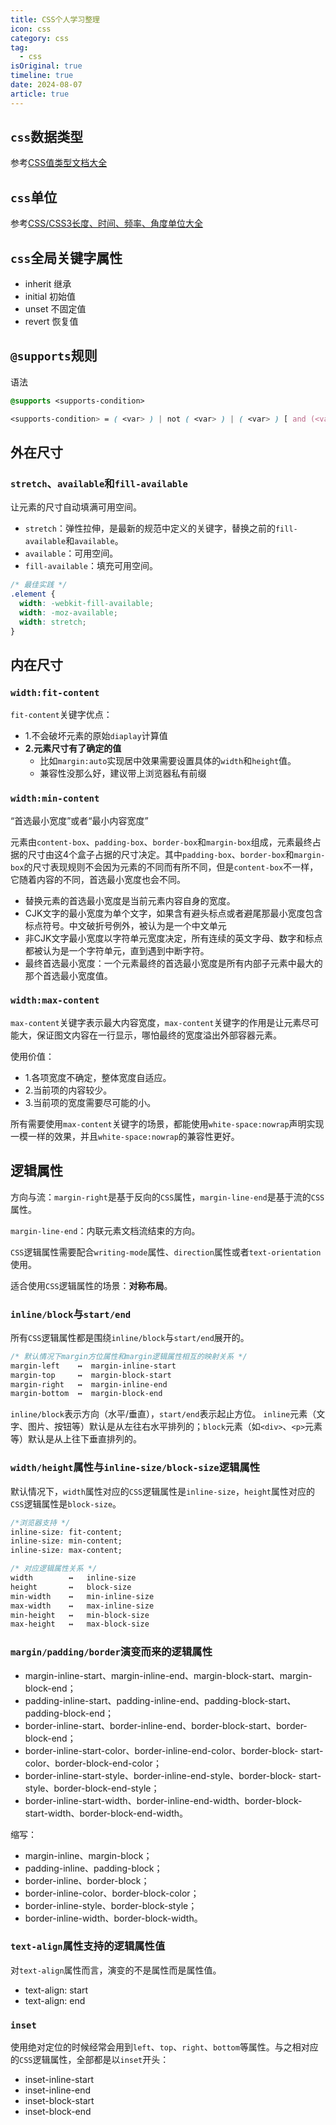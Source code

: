 ```yaml
---
title: CSS个人学习整理
icon: css
category: css
tag:
  - css
isOriginal: true
timeline: true
date: 2024-08-07
article: true
---
```


<!-- more -->

## `css`数据类型

参考[CSS值类型文档大全](https://www.zhangxinxu.com/wordpress/2019/11/css-value-type/)


## `css`单位

参考[CSS/CSS3长度、时间、频率、角度单位大全](https://www.zhangxinxu.com/wordpress/2011/03/css-css3-unit-units/)


## `css`全局关键字属性

- inherit 继承
- initial 初始值
- unset 不固定值
- revert 恢复值

## `@supports`规则

语法

```css
@supports <supports-condition> 
```

```css
<supports-condition> = ( <var> ) | not ( <var> ) | ( <var> ) [ and (<var>) ]+ | ( <var> ) [ or (<var>) ]+
```

## 外在尺寸

### `stretch`、`available`和`fill-available`

让元素的尺寸自动填满可用空间。

- `stretch`：弹性拉伸，是最新的规范中定义的关键字，替换之前的`fill-available`和`available`。
- `available`：可用空间。
- `fill-available`：填充可用空间。

```css
/* 最佳实践 */
.element {
  width: -webkit-fill-available;
  width: -moz-available;
  width: stretch;
}
```

## 内在尺寸

### `width:fit-content`

`fit-content`关键字优点：
- 1.不会破坏元素的原始`diaplay`计算值
- **2.元素尺寸有了确定的值**
  - 比如`margin:auto`实现居中效果需要设置具体的`width`和`height`值。
  - 兼容性没那么好，建议带上浏览器私有前缀


### `width:min-content`

“首选最小宽度”或者“最小内容宽度”

元素由`content-box`、`padding-box`、`border-box`和`margin-box`组成，元素最终占据的尺寸由这4个盒子占据的尺寸决定。其中`padding-box`、`border-box`和`margin-box`的尺寸表现规则不会因为元素的不同而有所不同，但是`content-box`不一样，它随着内容的不同，首选最小宽度也会不同。
- 替换元素的首选最小宽度是当前元素内容自身的宽度。
- CJK文字的最小宽度为单个文字，如果含有避头标点或者避尾那最小宽度包含标点符号。中文破折号例外，被认为是一个中文单元
- 非CJK文字最小宽度以字符单元宽度决定，所有连续的英文字母、数字和标点都被认为是一个字符单元，直到遇到中断字符。
- 最终首选最小宽度：一个元素最终的首选最小宽度是所有内部子元素中最大的那个首选最小宽度值。


### `width:max-content`

`max-content`关键字表示最大内容宽度，`max-content`关键字的作用是让元素尽可能大，保证图文内容在一行显示，哪怕最终的宽度溢出外部容器元素。

使用价值：
- 1.各项宽度不确定，整体宽度自适应。
- 2.当前项的内容较少。 
- 3.当前项的宽度需要尽可能的小。

所有需要使用`max-content`关键字的场景，都能使用`white-space:nowrap`声明实现一模一样的效果，并且`white-space:nowrap`的兼容性更好。


## 逻辑属性

方向与流：`margin-right`是基于反向的`CSS`属性，`margin-line-end`是基于流的`CSS`属性。

`margin-line-end`：内联元素文档流结束的方向。

`CSS`逻辑属性需要配合`writing-mode`属性、`direction`属性或者`text-orientation`使用。

适合使用`CSS`逻辑属性的场景：**对称布局**。


### `inline/block`与`start/end`

所有`CSS`逻辑属性都是围绕`inline/block`与`start/end`展开的。

```css
/* 默认情况下margin方位属性和margin逻辑属性相互的映射关系 */
margin-left    ↔  margin-inline-start
margin-top     ↔  margin-block-start
margin-right   ↔  margin-inline-end
margin-bottom  ↔  margin-block-end
```

`inline/block`表示方向（水平/垂直），`start/end`表示起止方位。 `inline`元素（文字、图片、按钮等）默认是从左往右水平排列的；`block`元素（如`<div>`、`<p>`元素等）默认是从上往下垂直排列的。


### `width/height`属性与`inline-size/block-size`逻辑属性

默认情况下，`width`属性对应的`CSS`逻辑属性是`inline-size`，`height`属性对应的`CSS`逻辑属性是`block-size`。

```css
/*浏览器支持 */
inline-size: fit-content;
inline-size: min-content;
inline-size: max-content;
```

```css
/* 对应逻辑属性关系 */
width        ↔   inline-size
height       ↔   block-size
min-width    ↔   min-inline-size
max-width    ↔   max-inline-size
min-height   ↔   min-block-size
max-height   ↔   max-block-size
```

### `margin/padding/border`演变而来的逻辑属性

- margin-inline-start、margin-inline-end、margin-block-start、margin- block-end； 
- padding-inline-start、padding-inline-end、padding-block-start、padding-block-end； 
- border-inline-start、border-inline-end、border-block-start、border- block-end； 
- border-inline-start-color、border-inline-end-color、border-block- start-color、border-block-end-color； 
- border-inline-start-style、border-inline-end-style、border-block- start-style、border-block-end-style； 
- border-inline-start-width、border-inline-end-width、border-block- start-width、border-block-end-width。

缩写：
- margin-inline、margin-block； 
- padding-inline、padding-block； 
- border-inline、border-block； 
- border-inline-color、border-block-color； 
- border-inline-style、border-block-style； 
- border-inline-width、border-block-width。 
  

### `text-align`属性支持的逻辑属性值

对`text-align`属性而言，演变的不是属性而是属性值。 
  
- text-align: start
- text-align: end

### `inset`

使用绝对定位的时候经常会用到`left`、`top`、`right`、`bottom`等属性。与之相对应的`CSS`逻辑属性，全部都是以`inset`开头： 
- inset-inline-start
- inset-inline-end
- inset-block-start
- inset-block-end











